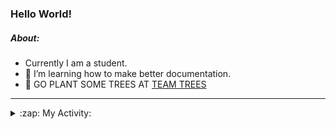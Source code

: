 ### Hello World!

##### About:
- Currently I am a student.
- 🌱 I’m learning how to make better documentation.
- 🌱 GO PLANT SOME TREES AT [TEAM TREES](https://teamtrees.org/)

---
<details>
  <summary>:zap: My Activity:</summary>
  
<!--START_SECTION:waka-->
![Code Time](http://img.shields.io/badge/Code%20Time-1%2C129%20hrs%2012%20mins-blue)

**I'm a Night 🦉** 

```text
🌞 Morning                1217 commits        ██░░░░░░░░░░░░░░░░░░░░░░░   08.60 % 
🌆 Daytime                5166 commits        █████████░░░░░░░░░░░░░░░░   36.51 % 
🌃 Evening                4066 commits        ███████░░░░░░░░░░░░░░░░░░   28.73 % 
🌙 Night                  3701 commits        ███████░░░░░░░░░░░░░░░░░░   26.16 % 
```
📅 **I'm Most Productive on Wednesday** 

```text
Monday                   2172 commits        ████░░░░░░░░░░░░░░░░░░░░░   15.35 % 
Tuesday                  1772 commits        ███░░░░░░░░░░░░░░░░░░░░░░   12.52 % 
Wednesday                3313 commits        ██████░░░░░░░░░░░░░░░░░░░   23.41 % 
Thursday                 1684 commits        ███░░░░░░░░░░░░░░░░░░░░░░   11.90 % 
Friday                   1371 commits        ██░░░░░░░░░░░░░░░░░░░░░░░   09.69 % 
Saturday                 1285 commits        ██░░░░░░░░░░░░░░░░░░░░░░░   09.08 % 
Sunday                   2553 commits        █████░░░░░░░░░░░░░░░░░░░░   18.04 % 
```


📊 **This Week I Spent My Time On** 

```text
🔥 Editors: 
VS Code                  5 hrs 56 mins       █████████████████████████   100.00 % 

🐱‍💻 Projects: 
praise                   4 hrs 59 mins       █████████████████████░░░░   84.09 % 
discord-bot              45 mins             ███░░░░░░░░░░░░░░░░░░░░░░   12.72 % 
CSF22                    11 mins             █░░░░░░░░░░░░░░░░░░░░░░░░   03.19 % 
```


 Last Updated on 24/05/2023 20:08:06 UTC
<!--END_SECTION:waka-->
</details>
